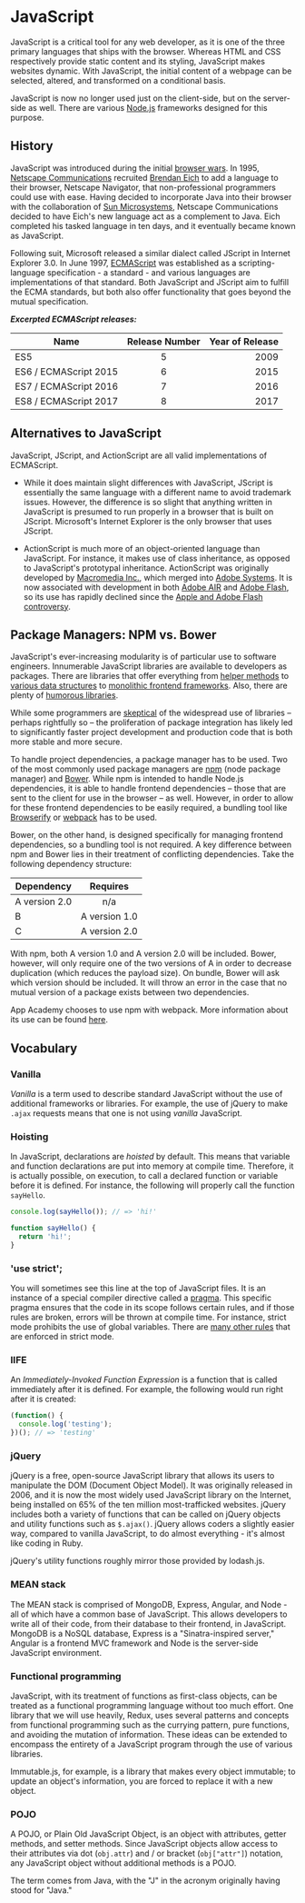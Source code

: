 # JavaScript

JavaScript is a critical tool for any web developer, as it is one of the three
primary languages that ships with the browser. Whereas HTML and CSS respectively
provide static content and its styling, JavaScript makes websites dynamic. With
JavaScript, the initial content of a webpage can be selected, altered, and
transformed on a conditional basis.

JavaScript is now no longer used just on the client-side, but on the server-side
as well. There are various [Node.js] frameworks designed for this purpose.

[Node.js]: https://nodejs.org/en/

## History

JavaScript was introduced during the initial [browser wars]. In 1995, [Netscape
Communications] recruited [Brendan Eich] to add a language to their browser,
Netscape Navigator, that non-professional programmers could use with ease.
Having decided to incorporate Java into their browser with the collaboration of
[Sun Microsystems], Netscape Communications decided to have Eich's new language
act as a complement to Java. Eich completed his tasked language in ten days, and
it eventually became known as JavaScript.

Following suit, Microsoft released a similar dialect called JScript in Internet
Explorer 3.0. In June 1997, [ECMAScript] was established as a scripting-language
specification - a standard - and various languages are implementations of that
standard. Both JavaScript and JScript aim to fulfill the ECMA standards, but
both also offer functionality that goes beyond the mutual specification.

*__Excerpted ECMAScript releases:__*

| Name                  | Release Number| Year of Release  |
| --------------------- |:-------------:| ----------------:|
| ES5                   | 5             |             2009 |
| ES6 / ECMAScript 2015 | 6             |             2015 |
| ES7 / ECMAScript 2016 | 7             |             2016 |
| ES8 / ECMAScript 2017 | 8             |             2017 |


[browser wars]: https://en.wikipedia.org/wiki/Browser_wars
[Netscape Communications]: https://en.wikipedia.org/wiki/Netscape
[Brendan Eich]: https://en.wikipedia.org/wiki/Brendan_Eich
[Sun Microsystems]: https://en.wikipedia.org/wiki/Sun_Microsystems
[ECMAScript]: https://en.wikipedia.org/wiki/ECMAScript

## Alternatives to JavaScript

JavaScript, JScript, and ActionScript are all valid implementations of
ECMAScript.

* While it does maintain slight differences with JavaScript, JScript is
  essentially the same language with a different name to avoid trademark issues.
  However, the difference is so slight that anything written in JavaScript is
  presumed to run properly in a browser that is built on JScript. Microsoft's
  Internet Explorer is the only browser that uses JScript.

* ActionScript is much more of an object-oriented language than JavaScript. For
  instance, it makes use of class inheritance, as opposed to JavaScript's
  prototypal inheritance. ActionScript was originally developed by [Macromedia
  Inc.], which merged into [Adobe Systems]. It is now associated with
  development in both [Adobe AIR] and [Adobe Flash], so its use has rapidly
  declined since the [Apple and Adobe Flash controversy].

[Macromedia Inc.]: https://en.wikipedia.org/wiki/Macromedia
[Adobe Systems]: https://en.wikipedia.org/wiki/Adobe_Systems
[Adobe Flash]: https://en.wikipedia.org/wiki/Adobe_Flash
[Adobe AIR]: https://en.wikipedia.org/wiki/Adobe_AIR
[Apple and Adobe Flash controversy]: https://en.wikipedia.org/wiki/Apple_and_Adobe_Flash_controversy

## Package Managers: NPM vs. Bower

JavaScript's ever-increasing modularity is of particular use to software
engineers. Innumerable JavaScript libraries are available to developers as
packages. There are libraries that offer everything from [helper
methods][lodash] to [various data structures][yallist] to [monolithic frontend
frameworks][angular]. Also, there are plenty of [humorous libraries].

While some programmers are [skeptical][David Haney] of the widespread use of
libraries – perhaps rightfully so – the proliferation of package integration has
likely led to significantly faster project development and production code that
is both more stable and more secure.

To handle project dependencies, a package manager has to be used. Two of the
most commonly used package managers are [npm][package manager] (node package
manager) and [Bower]. While npm is intended to handle Node.js dependencies, it
is able to handle frontend dependencies – those that are sent to the client for
use in the browser – as well. However, in order to allow for these frontend
dependencies to be easily required, a bundling tool like [Browserify] or
[webpack] has to be used.

Bower, on the other hand, is designed specifically for managing frontend
dependencies, so a bundling tool is not required. A key difference between npm
and Bower lies in their treatment of conflicting dependencies. Take the
following dependency structure:

| Dependency    | Requires       |
| ------------- |:--------------:|
| A version 2.0 | n/a            |
| B             | A version 1.0  |
| C             | A version 2.0  |

With npm, both A version 1.0 and A version 2.0 will be included. Bower, however,
will only require one of the two versions of A in order to decrease duplication
(which reduces the payload size). On bundle, Bower will ask which version should
be included. It will throw an error in the case that no mutual version of a
package exists between two dependencies.

App Academy chooses to use npm with webpack. More information about its use can
be found [here][npm-docs].

[lodash]: https://www.npmjs.com/package/lodash
[yallist]: https://www.npmjs.com/package/yallist
[angular]: https://www.npmjs.com/package/angular
[humorous libraries]: http://qz.com/677122/when-programmers-get-weird-the-funniest-code-projects-on-github/
[David Haney]: http://www.haneycodes.net/npm-left-pad-have-we-forgotten-how-to-program/
[package manager]: https://www.npmjs.com/
[npm-docs]: https://docs.npmjs.com/
[Bower]: https://bower.io/
[Browserify]: http://browserify.org/
[Webpack]: https://webpack.github.io/

## Vocabulary

### Vanilla

*Vanilla* is a term used to describe standard JavaScript without the use of
additional frameworks or libraries. For example, the use of jQuery to make
`.ajax` requests means that one is not using *vanilla* JavaScript.

### Hoisting

In JavaScript, declarations are *hoisted* by default. This means that variable
and function declarations are put into memory at compile time. Therefore, it is
actually possible, on execution, to call a declared function or variable before
it is defined. For instance, the following will properly call the function
`sayHello`.

```javascript
console.log(sayHello()); // => 'hi!'

function sayHello() {
  return 'hi!';
}
```

### 'use strict';

You will sometimes see this line at the top of JavaScript files. It is an
instance of a special compiler directive called a [pragma]. This specific pragma
ensures that the code in its scope follows certain rules, and if those rules are
broken, errors will be thrown at compile time. For instance, strict mode
prohibits the use of global variables. There are [many other rules] that are
enforced in strict mode.

[pragma]: http://stackoverflow.com/questions/14593350/what-exactly-is-a-javascript-pragma
[many other rules]: https://developer.mozilla.org/en-US/docs/Web/JavaScript/Reference/Strict_mode

### IIFE

An *Immediately-Invoked Function Expression* is a function that is called
immediately after it is defined. For example, the following would run right
after it is created:

```javascript
(function() {
  console.log('testing');
})(); // => 'testing'
```

### jQuery

jQuery is a free, open-source JavaScript library that allows its users to
manipulate the DOM (Document Object Model). It was originally released in 2006,
and it is now the most widely used JavaScript library on the Internet, being
installed on 65% of the ten million most-trafficked websites. jQuery includes
both a variety of functions that can be called on jQuery objects and utility
functions such as `$.ajax()`. jQuery allows coders a slightly easier way,
compared to vanilla JavaScript, to do almost everything - it's almost like
coding in Ruby.

jQuery's utility functions roughly mirror those provided by lodash.js.

### MEAN stack

The MEAN stack is comprised of MongoDB, Express, Angular, and Node - all of
which have a common base of JavaScript. This allows developers to write all of
their code, from their database to their frontend, in JavaScript. MongoDB is a
NoSQL database, Express is a "Sinatra-inspired server," Angular is a frontend
MVC framework and Node is the server-side JavaScript environment.

### Functional programming

JavaScript, with its treatment of functions as first-class objects, can be
treated as a functional programming language without too much effort. One
library that we will use heavily, Redux, uses several patterns and concepts from
functional programming such as the currying pattern, pure functions, and
avoiding the mutation of information. These ideas can be extended to encompass
the entirety of a JavaScript program through the use of various libraries.

Immutable.js, for example, is a library that makes every object immutable; to
update an object's information, you are forced to replace it with a new object.

### POJO

A POJO, or Plain Old JavaScript Object, is an object with attributes, getter
methods, and setter methods. Since JavaScript objects allow access to their
attributes via dot (`obj.attr`) and / or bracket (`obj["attr"]`) notation, any
JavaScript object without additional methods is a POJO.

The term comes from Java, with the "J" in the acronym originally having stood
for "Java."
